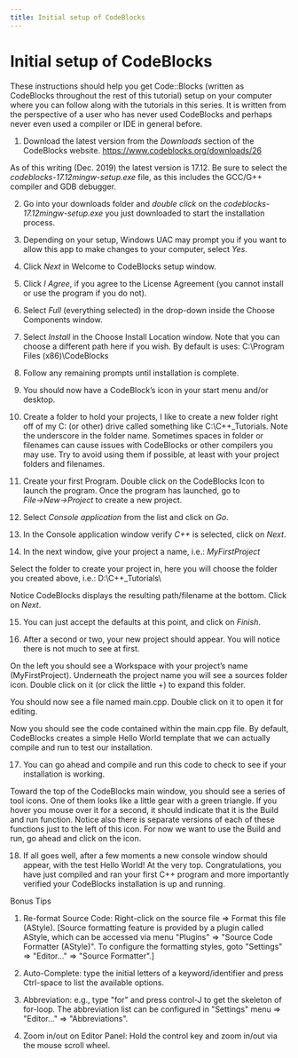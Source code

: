 ```yaml
---
title: Initial setup of CodeBlocks 
---
```


# Initial setup of CodeBlocks 


These instructions should help you get Code::Blocks (written as CodeBlocks throughout the rest of this tutorial)
setup on your computer where you can follow along with the tutorials in this series. It is written from the perspective
of a user who has never used CodeBlocks and perhaps never even used a compiler or IDE in general before.

1. Download the latest version from the *Downloads* section of the CodeBlocks website. https://www.codeblocks.org/downloads/26 

As of this writing (Dec. 2019) the latest version is 17.12.
Be sure to select the *codeblocks-17.12mingw-setup.exe* file, as this includes the GCC/G++ compiler and GDB debugger.
       
2. Go into your downloads folder and *double click* on the *codeblocks-17.12mingw-setup.exe* you just downloaded to start the installation process.
       
3. Depending on your setup, Windows UAC may prompt you if you want to allow this app to make changes to your computer, select *Yes*.
       
4. Click *Next* in Welcome to CodeBlocks setup window.
       
5. Click *I Agree*, if you agree to the License Agreement (you cannot install or use the program if you do not).
       
6. Select *Full* (everything selected) in the drop-down inside the Choose Components window.
       
7. Select *Install* in the Choose Install Location window. Note that you can choose a different path here if you wish. By default is uses: C:\Program Files (x86)\CodeBlocks
       
8. Follow any remaining prompts until installation is complete.
       
9. You should now have a CodeBlock’s icon in your start menu and/or desktop.
       
10. Create a folder to hold your projects, I like to create a new folder right off of my C: (or other) drive called something like C:\C++_Tutorials. 
Note the underscore in the folder name. Sometimes spaces in folder or filenames can cause issues with CodeBlocks or other compilers you may use. Try to avoid using them if possible, at least with your project folders and filenames.
       
11. Create your first Program. Double click on the CodeBlocks Icon to launch the program. Once the program has launched, go to *File→New→Project* to create a new project.
       
12. Select *Console application* from the list and click on *Go*.
       
13. In the Console application window verify *C++* is selected, click on *Next*.
       
14. In the next window, give your project a name, i.e.: *MyFirstProject*

Select the folder to create your project in, here you will choose the folder you created above, i.e.: D:\C++_Tutorials\

Notice CodeBlocks displays the resulting path/filename at the bottom. Click on *Next*.

15. You can just accept the defaults at this point, and click on *Finish*.
       
16. After a second or two, your new project should appear. You will notice there is not much to see at first.

On the left you should see a Workspace with your project’s name (MyFirstProject). Underneath the project name you will see a sources folder icon. Double click on it (or click the little +) to expand this folder.
       	
You should now see a file named main.cpp. Double click on it to open it for editing.
       
Now you should see the code contained within the main.cpp file. By default, CodeBlocks creates a simple Hello World template that we can actually compile and run to test our installation.

17.  You can go ahead and compile and run this code to check to see if your installation is working.
       
Toward the top of the CodeBlocks main window, you should see a series of tool icons. One of them looks like a little gear with a green triangle. If you hover you mouse over it for a second, it should indicate that it is the Build and run function. Notice also there is separate versions of each of these functions just to the left of this icon. For now we want to use the Build and run, go ahead and click on the icon.
       
18. If all goes well, after a few moments a new console window should appear, with the test Hello World! At the very top. Congratulations, you have just compiled and ran your first C++ program and more importantly verified your CodeBlocks installation is up and running.
       


Bonus Tips  


1. Re-format Source Code: Right-click on the source file ⇒ Format this file (AStyle). [Source formatting feature is provided by a plugin called AStyle, which can be accessed via menu "Plugins" ⇒ "Source Code Formatter (AStyle)".
To configure the formatting styles, goto "Settings" ⇒ "Editor..." ⇒ "Source Formatter".]

2. Auto-Complete: type the initial letters of a keyword/identifier and press Ctrl-space to list the available options.

3. Abbreviation: e.g., type "for" and press control-J to get the skeleton of for-loop. The abbreviation list can be configured in "Settings" menu ⇒ "Editor..." ⇒ "Abbreviations".

4. Zoom in/out on Editor Panel:
Hold the control key and zoom in/out via the mouse scroll wheel.
